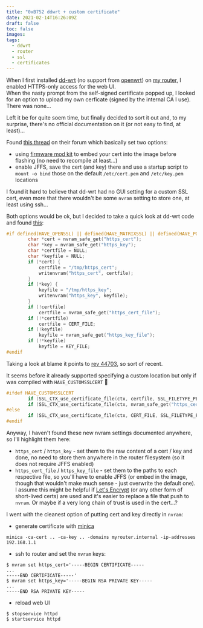 ```yaml
---
title: "0xB752 ddwrt + custom certificate"
date: 2021-02-14T16:26:09Z
draft: false
toc: false
images:
tags: 
  - ddwrt
  - router
  - ssl
  - certificates
---
```


When I first installed [dd-wrt](https://dd-wrt.com/) (no support from [openwrt](https://openwrt.org/)) on [my router](https://www.netgear.com/home/online-gaming/routers/xr500/), I enabled HTTPS-only access for the web UI.  
When the nasty prompt from the self-signed certificate popped up, I looked for an option to upload my own cerficate (signed by the internal CA I use).  
There was none...

Left it be for quite soem time, but finally decided to sort it out and, to my surprise, there's no official documentation on it (or not easy to find, at least)...

Found [this thread](https://forum.dd-wrt.com/phpBB2/viewtopic.php?t=27979) on their forum which basically set two options:
* using [firmware mod kit](https://forum.dd-wrt.com/wiki/index.php/Development#Firmware_Modification_Kit) to embed your cert into the image before flashing (no need to recompile at least...)
* enable JFFS, save the cert (and key) there and use a startup script to `mount -o bind` those on the default `/etc/cert.pem` and `/etc/key.pem` locations

I found it hard to believe that dd-wrt had no GUI setting for a custom SSL cert, even more that there wouldn't be some `nvram` setting to store one, at least using ssh...

Both options would be ok, but I decided to take a quick look at dd-wrt code and found [this](https://github.com/mirror/dd-wrt/blob/088ba261dfe84e43e5954dd66e9ced02c01a1a95/src/router/httpd/httpd.c#L1564-L1583):

```c
#if defined(HAVE_OPENSSL) || defined(HAVE_MATRIXSSL) || defined(HAVE_POLARSSL)
		char *cert = nvram_safe_get("https_cert");
		char *key = nvram_safe_get("https_key");
		char *certfile = NULL;
		char *keyfile = NULL;
		if (*cert) {
			certfile = "/tmp/https_cert";
			writenvram("https_cert", certfile);
		}
		if (*key) {
			keyfile = "/tmp/https_key";
			writenvram("https_key", keyfile);
		}
		if (!certfile)
			certfile = nvram_safe_get("https_cert_file");
		if (!*certfile)
			certfile = CERT_FILE;
		if (!keyfile)
			keyfile = nvram_safe_get("https_key_file");
		if (!*keyfile)
			keyfile = KEY_FILE;
#endif
```

Taking a look at blame it points to [rev 44703](https://github.com/mirror/dd-wrt/commit/e27ffb50f592a58a392c789a24e2e681eb298112), so sort of recent.  

It seems before it already supported specifying a custom location but only if was compiled with `HAVE_CUSTOMSSLCERT` :shrug:

```c
#ifdef HAVE_CUSTOMSSLCERT
		if (SSL_CTX_use_certificate_file(ctx, certfile, SSL_FILETYPE_PEM)
		if (SSL_CTX_use_certificate_file(ctx, nvram_safe_get("https_cert_file"), SSL_FILETYPE_PEM)
#else
		if (SSL_CTX_use_certificate_file(ctx, CERT_FILE, SSL_FILETYPE_PEM)
#endif
```

Anyway, I haven't found these new nvram settings documented anywhere, so I'll highlight them here:

* `https_cert` / `https_key` - set them to the raw content of a cert / key and done, no need to store them anywhere in the router filesystem (so it does not require JFFS enabled)
* `https_cert_file` / `https_key_file` - set them to the paths to each respective file, so you'll have to enable JFFS (or embed in the image, though that wouldn't make much sense - just overwrite the default one). I assume this might be helpful if [Let's Encrypt](https://letsencrypt.org/) (or any other form of short-lived certs) are used and it's easier to replace a file that push to `nvram`. Or maybe if a very long chain of trust is used in the cert...?

I went with the cleanest option of putting cert and key directly in `nvram`:

* generate certificate with [minica](https://github.com/jsha/minica)
```
minica -ca-cert .. -ca-key .. -domains myrouter.internal -ip-addresses 192.168.1.1
```
* ssh to router and set the `nvram` keys:
```
$ nvram set https_cert='-----BEGIN CERTIFICATE-----
...
-----END CERTIFICATE-----'
$ nvram set https_key='-----BEGIN RSA PRIVATE KEY-----
...
-----END RSA PRIVATE KEY-----
```
* reload web UI
```
$ stopservice httpd
$ startservice httpd
```
